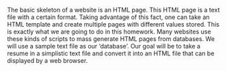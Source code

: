 The basic skeleton of a website is an HTML page. This HTML page is a text file with a certain
format. Taking advantage of this fact, one can take an HTML template and create multiple
pages with different values stored. This is exactly what we are going to do in this homework.
Many websites use these kinds of scripts to mass generate HTML pages from databases. We
will use a sample text file as our ‘database’.
Our goal will be to take a resume in a simplistic text file and convert it into an HTML file that
can be displayed by a web browser.
